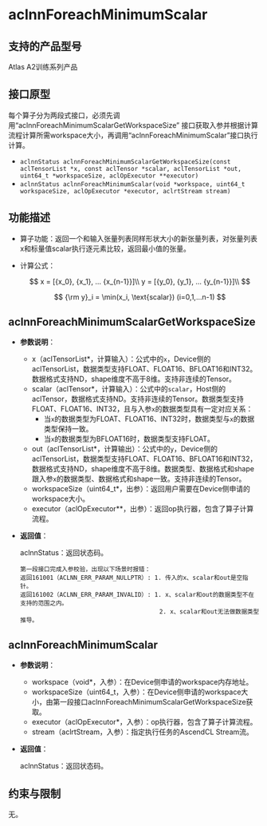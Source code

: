 # aclnnForeachMinimumScalar

## 支持的产品型号

Atlas A2训练系列产品

## 接口原型

每个算子分为两段式接口，必须先调用“aclnnForeachMinimumScalarGetWorkspaceSize” 接口获取入参并根据计算流程计算所需workspace大小，再调用“aclnnForeachMinimumScalar”接口执行计算。

- `aclnnStatus aclnnForeachMinimumScalarGetWorkspaceSize(const aclTensorList *x, const aclTensor *scalar, aclTensorList *out, uint64_t *workspaceSize, aclOpExecutor **executor)`
- `aclnnStatus aclnnForeachMinimumScalar(void *workspace, uint64_t workspaceSize, aclOpExecutor *executor, aclrtStream stream)`

## 功能描述

- 算子功能：返回一个和输入张量列表同样形状大小的新张量列表，对张量列表x和标量值scalar执行逐元素比较，返回最小值的张量。

- 计算公式：

  $$
  x = [{x_0}, {x_1}, ... {x_{n-1}}]\\
  y = [{y_0}, {y_1}, ... {y_{n-1}}]\\
  $$

  $$
  {\rm y}_i = \min(x_i, \text{scalar}) (i=0,1,...n-1)
  $$

## aclnnForeachMinimumScalarGetWorkspaceSize

- **参数说明**：

  - x（aclTensorList*，计算输入）：公式中的`x`，Device侧的aclTensorList，数据类型支持FLOAT、FLOAT16、BFLOAT16和INT32。数据格式支持ND，shape维度不高于8维。支持非连续的Tensor。
  - scalar（aclTensor*，计算输入）：公式中的`scalar`，Host侧的aclTensor，数据格式支持ND。支持非连续的Tensor。数据类型支持FLOAT、FLOAT16、INT32，且与入参`x`的数据类型具有一定对应关系：
    - 当`x`的数据类型为FLOAT、FLOAT16、INT32时，数据类型与`x`的数据类型保持一致。
    - 当`x`的数据类型为BFLOAT16时，数据类型支持FLOAT。
  - out（aclTensorList*，计算输出）：公式中的`y`，Device侧的aclTensorList，数据类型支持FLOAT、FLOAT16、BFLOAT16和INT32，数据格式支持ND，shape维度不高于8维。数据类型、数据格式和shape跟入参`x`的数据类型、数据格式和shape一致。支持非连续的Tensor。
  - workspaceSize（uint64_t\*，出参）：返回用户需要在Device侧申请的workspace大小。
  - executor（aclOpExecutor\**，出参）：返回op执行器，包含了算子计算流程。

- **返回值**：

  aclnnStatus：返回状态码。

  ```
  第一段接口完成入参校验，出现以下场景时报错：
  返回161001（ACLNN_ERR_PARAM_NULLPTR）: 1. 传入的x、scalar和out是空指针。
  返回161002（ACLNN_ERR_PARAM_INVALID）: 1. x、scalar和out的数据类型不在支持的范围之内。
                                         2. x、scalar和out无法做数据类型推导。
  ```

## aclnnForeachMinimumScalar

- **参数说明**：

  - workspace（void\*，入参）：在Device侧申请的workspace内存地址。
  - workspaceSize（uint64_t，入参）：在Device侧申请的workspace大小，由第一段接口aclnnForeachMinimumScalarGetWorkspaceSize获取。
  - executor（aclOpExecutor\*，入参）：op执行器，包含了算子计算流程。
  - stream（aclrtStream，入参）：指定执行任务的AscendCL Stream流。

- **返回值**：

  aclnnStatus：返回状态码。

## 约束与限制

无。
